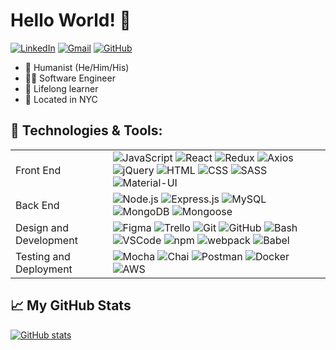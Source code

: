 # Hello World! 👋

[![LinkedIn](https://img.shields.io/badge/linkedin%20-%230077B5.svg?&style=flat-square&logo=linkedin&logoColor=white)](https://www.linkedin.com/in/austin-miller-2040/)
[![Gmail](https://img.shields.io/badge/Gmail%20-D14836?style=flat-square&logo=gmail&logoColor=white)](mailto:austinm2040@gmail.com)
[![GitHub](https://img.shields.io/badge/austinm2040%20-%23121011.svg?&style=flat-square&logo=github&logoColor=white&link=https://github.com/austinm2040)](https://github.com/austinm2040)

- 👥 Humanist (He/Him/His)
- 👨‍💻 Software Engineer
- 📖 Lifelong learner
- 📍 Located in NYC

## 🔧 Technologies & Tools:

<table>
  <tbody>
    <tr>
      <td>Front End</td>
      <td>
        <img alt="JavaScript" src="https://img.shields.io/badge/javascript%20-%23323330.svg?&style=for-the-badge&logo=javascript&logoColor=%23F7DF1E" />
        <img alt="React" src="https://img.shields.io/badge/react%20-%2320232a.svg?&style=for-the-badge&logo=react&logoColor=%2361DAFB" />
        <img alt="Redux" src="https://img.shields.io/badge/redux-%20-23593d88.svg?style=for-the-badge&logo=Redux&logoColor=white" />
        <img alt="Axios" src="https://img.shields.io/badge/-Axios-%20-23593d88.svg?style=for-the-badge&logo=Axios&logoColor=blueviolet" />
        <img alt="jQuery" src="https://img.shields.io/badge/jQuery%20-23593d88.svg?&style=flat-square&logo=jquery&logoColor=fff" />
        <img alt="HTML" src="https://img.shields.io/badge/HTML5%20-23593d88.svg?&style=flat-square&logo=html5&logoColor=white" />
        <img alt="CSS" src="https://img.shields.io/badge/CSS3%20-23593d88.svg?&style=flat-square&logo=css3&logoColor=white" />
        <img alt="SASS" src="https://img.shields.io/badge/SASS-hotpink-%20-23593d88.svg?style=for-the-badge&logo=SASS&logoColor=white" />
        <img alt="Material-UI" src="https://img.shields.io/badge/Material--UI%20-23593d88.svg?&style=flat-square&logo=material-ui&logoColor=fff" />
      </td>
    </tr>
    <tr>
      <td>Back End</td>
      <td>
        <img alt="Node.js" src="https://img.shields.io/badge/node.js%20-%2343853D.svg?&style=flat-square&logo=node.js&logoColor=white" />
        <img alt="Express.js" src="https://img.shields.io/badge/express.js-%23404d59.svg?style=for-the-badge&logo=express&logoColor=%2361DAFB" />
        <img alt="MySQL" src="https://img.shields.io/badge/MySQL%20-%2300f.svg?&style=flat-square&logo=mysql&logoColor=white" />
        <img alt="MongoDB" src="https://img.shields.io/badge/MongoDB-%234ea94b.svg?style=for-the-badge&logo=mongodb&logoColor=white" />
        <img alt="Mongoose" src="https://img.shields.io/badge/Mongoose%20-%23880000.svg?&style=flat-square&logo=mongoose" />
      </td>
    </tr>
    <tr>
      <td>Design and Development</td>
      <td>
        <img alt="Figma" src="https://img.shields.io/badge/Figma-F24E1E?style=for-the-badge&logo=figma&logoColor=white" />
        <img alt="Trello" src="https://img.shields.io/badge/Trello%20-%23026AA7.svg?&style=flat-square&logo=Trello&logoColor=white" />
        <img alt="Git" src="https://img.shields.io/badge/Git%20-%23F05033.svg?&style=flat-square&logo=git&logoColor=white" />
        <img alt="GitHub" src="https://img.shields.io/badge/github-%23121011.svg?style=for-the-badge&logo=github&logoColor=white"/>
        <img alt="Bash" src="https://img.shields.io/badge/bash%20-%2349A124.svg?&style=flat-square&logo=gnu-bash&logoColor=black" />
        <img alt="VSCode" src="https://img.shields.io/badge/VS%20Code%20-%23007ACC.svg?&style=flat-square&logo=visual-studio-code&logoColor=white" />
        <img alt="npm" src="https://img.shields.io/badge/NPM-%23000000.svg?style=for-the-badge&logo=npm&logoColor=white" />
        <img alt="webpack" src="https://img.shields.io/badge/webpack%20-%238DD6F9.svg?&style=flat-square&logo=webpack&logoColor=black" />
        <img alt="Babel" src="https://img.shields.io/badge/Babel%20-F9DC3e?style=flat-square&logo=babel&logoColor=black" />
      </td>
    </tr>
    <tr>
      <td>Testing and Deployment</td>
      <td>
        <img alt="Mocha" src="https://img.shields.io/badge/-mocha%20-%238D6748?&style=flat-square&logo=mocha&logoColor=white" />
        <img alt="Chai" src="https://img.shields.io/badge/Chai%20-%23F6ECD4.svg?&style=flat-square" />
        <img alt="Postman" src="https://img.shields.io/badge/Postman%20-FF6C37?style=flat-square&logo=postman&logoColor=red" />
        <img alt="Docker" src="https://img.shields.io/badge/docker%20-%230db7ed.svg?&style=flat-square&logo=docker&logoColor=white" />
        <img alt="AWS" src="https://img.shields.io/badge/AWS%20-%23FF9900.svg?&style=flat-square&logo=amazon-aws&logoColor=white" />
      </td>
    </tr>
  </tbody>
</table>

## 📈 My GitHub Stats

[![GitHub stats](https://github-readme-stats.vercel.app/api?username=austinm2040&count_private=true)](https://github.com/anuraghazra/github-readme-stats)



<!--
**austinm2040/austinm2040** is a ✨ _special_ ✨ repository because its `README.md` (this file) appears on your GitHub profile.

Here are some ideas to get you started:

- 🔭 I’m currently working on ...
- 🌱 I’m currently learning ...
- 👯 I’m looking to collaborate on ...
- 🤔 I’m looking for help with ...
- 💬 Ask me about ...
- 📫 How to reach me: ...
- 😄 Pronouns: ...
- ⚡ Fun fact: ...
-->
